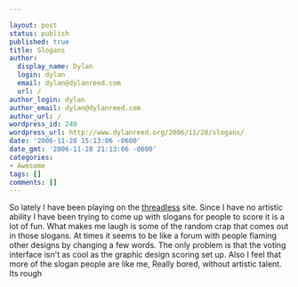 ```yaml
---

layout: post
status: publish
published: true
title: Slogans
author:
  display_name: Dylan
  login: dylan
  email: dylan@dylanreed.com
  url: /
author_login: dylan
author_email: dylan@dylanreed.com
author_url: /
wordpress_id: 240
wordpress_url: http://www.dylanreed.org/2006/11/28/slogans/
date: '2006-11-28 15:13:06 -0600'
date_gmt: '2006-11-28 21:13:06 -0600'
categories:
- Awesome
tags: []
comments: []
---
```


So lately I have been playing on the [threadless][1] site. Since I have no artistic ability I have been trying to come up with slogans for people to score it is a lot of fun. What makes me laugh is some of the random crap that comes out in those slogans. At times it seems to be like a forum with people flaming other designs by changing a few words. The only problem is that the voting interface isn't as cool as the graphic design scoring set up. Also I feel that more of the slogan people are like me, Really bored, without artistic talent. Its rough

   [1]: http://www.threadless.com/profile/174696/reallyreallyawesomeguy


